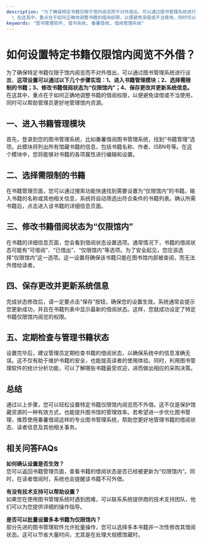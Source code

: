 ```yaml
---
description: "为了确保特定书籍仅限于馆内阅览而不对外借出，可以通过图书管理系统进行设置。**这项设置可以通过以下几个步骤实现：1、进入书籍管理模块；2、选择需限制的书籍；3、修改书籍借阅状态为“仅限馆内”；4、保存更改并更新系统信息。**\
  \ 在这其中，重点在于如何正确地调整书籍的借阅权限，以便避免误借或不当使用，同时可以帮助管理员更好地管理馆内资源。"
keywords: "图书管理软件, 借书系统, 番薯借阅, 借阅管理系统"
---
```

# 如何设置特定书籍仅限馆内阅览不外借？

为了确保特定书籍仅限于馆内阅览而不对外借出，可以通过图书管理系统进行设置。**这项设置可以通过以下几个步骤实现：1、进入书籍管理模块；2、选择需限制的书籍；3、修改书籍借阅状态为“仅限馆内”；4、保存更改并更新系统信息。** 在这其中，重点在于如何正确地调整书籍的借阅权限，以便避免误借或不当使用，同时可以帮助管理员更好地管理馆内资源。

## 一、进入书籍管理模块

首先，登录到您的图书管理系统，比如番薯借阅图书管理系统，找到“书籍管理”选项。此模块将列出所有馆藏书籍的信息，包括书籍名称、作者、ISBN号等。在这个模块中，您将能够对书籍的各项属性进行编辑和设置。

## 二、选择需限制的书籍

在书籍管理页面，您可以通过搜索功能快速找到需要设置为“仅限馆内”的书籍。输入书籍的名称或其他相关信息，系统将自动筛选出符合条件的书籍列表。确认所需书籍后，点击进入该书籍的详细信息页面。

## 三、修改书籍借阅状态为“仅限馆内”

在书籍的详细信息页面，您会看到借阅状态设置选项。通常情况下，书籍的借阅状态可能有“可借阅”、“已借出”、“仅限馆内”等选项。为了安全起见，您应该选择“仅限馆内”这一选项。这一设置将确保该书籍只能在图书馆内部被查阅，而无法外借给读者。

## 四、保存更改并更新系统信息

完成状态修改后，请一定要点击“保存”按钮，确保您的设置生效。系统通常会提示您更新成功，并且在书籍列表中显示最新的借阅状态。这样，您就成功设定了特定书籍仅限馆内阅览的权限。

## 五、定期检查与管理书籍状态

设置完毕后，建议管理员定期检查书籍的借阅状态，以确保系统中的信息准确无误。这不仅有助于维护书籍的安全，也能提高读者的使用体验。同时，利用图书管理软件的统计分析功能，可以了解哪些书籍最受欢迎，进而做出相应的采购决策。

## 总结

通过以上步骤，您可以轻松设置特定书籍仅限馆内阅览而不外借。这不仅是保护馆藏资源的一种有效方式，也能提升图书馆的管理效率。若希望进一步优化图书管理，推荐使用番薯借阅这样的专业图书管理系统，帮助您更好地管理书籍的借阅状态、读者信息及其他相关事务。

## 相关问答FAQs

**如何确认设置是否生效？**  
您可以返回书籍管理页面，查看书籍的借阅状态是否已经被更新为“仅限馆内”。同时，在读者借阅时，系统也会提醒该书籍不可外借。

**有没有技术支持可以帮助设置？**  
如果您在使用图书管理系统时遇到困难，可以联系系统提供商的技术支持团队，他们可以为您提供详细的操作指导。

**是否可以批量设置多本书籍为仅限馆内？**  
部分先进的图书管理软件允许批量操作，您可以选择多本书籍并一次性修改其借阅状态。这可以节省大量时间，尤其是在处理大规模馆藏时。
